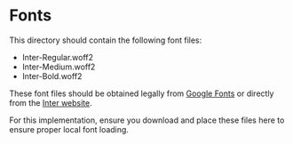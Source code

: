 # Fonts

This directory should contain the following font files:
- Inter-Regular.woff2
- Inter-Medium.woff2
- Inter-Bold.woff2

These font files should be obtained legally from [Google Fonts](https://fonts.google.com/specimen/Inter) or directly from the [Inter website](https://rsms.me/inter/).

For this implementation, ensure you download and place these files here to ensure proper local font loading.